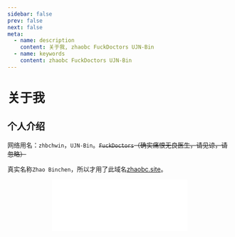 ```yaml
---
sidebar: false
prev: false
next: false
meta:
  - name: description
    content: 关于我, zhaobc FuckDoctors UJN-Bin
  - name: keywords
    content: zhaobc FuckDoctors UJN-Bin
---
```


# 关于我

## 个人介绍

网络用名：`zhbchwin`，`UJN-Bin`。~~`FuckDoctors`（确实痛恨无良医生，请见谅，请忽略）~~

真实名称`Zhao Binchen`，所以才用了此域名[zhaobc.site](https://zhaobc.site)。

<div style="display: flex;justify-content: center;">
  <iframe src="/zhaobc.site/index.html" style="border:none;height:auto;width:305px;height:115px;" />
</div>

## 兴趣爱好

<!-- prettier-ignore -->
没啥兴趣爱好，喜欢瞎折腾(ㄒoㄒ)

## 联系方式

- 邮件：[zhbchwin@163.com](mailto:zhbchwin@163.com)
- GitHub: [FuckDoctors](http://github.com/FuckDoctors)
